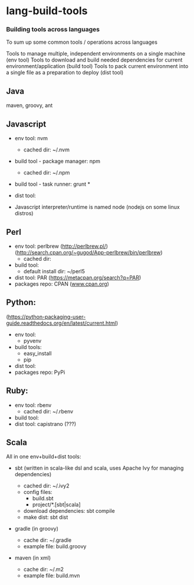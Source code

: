 # lang-build-tools
### Building tools across languages

To sum up some common tools / operations across languages

Tools to manage multiple, independent environments on a single machine (env tool)
Tools to download and build needed dependencies for current environment/application (build tool)
Tools to pack current environment into a single file as a preparation to deploy (dist tool)

## Java
maven, groovy, ant

## Javascript
* env tool: nvm
  * cached dir: ~/.nvm
* build tool - package manager: npm
  * cached dir: ~/.npm
* build tool - task runner: grunt
  * 
* dist tool:

* Javascript interpreter/runtime is named node (nodejs on some linux distros)

## Perl
* env tool: perlbrew (http://perlbrew.pl/) (http://search.cpan.org/~gugod/App-perlbrew/bin/perlbrew)
  * cached dir:
* build tool:
  * default install dir: ~/perl5
* dist tool: PAR (https://metacpan.org/search?q=PAR)
* packages repo: CPAN (www.cpan.org)

## Python: 
(https://python-packaging-user-guide.readthedocs.org/en/latest/current.html)
* env tool:
  * pyvenv
* build tools:
  * easy_install
  * pip
* dist tool:
* packages repo: PyPi

## Ruby:
* env tool: rbenv
  * cached dir: ~/.rbenv
* build tool:
* dist tool: capistrano (???)

## Scala
All in one env+build+dist tools:
* sbt (written in scala-like dsl and scala, uses Apache Ivy for managing dependencies)
  * cached dir: ~/.ivy2
  * config files:
    * build.sbt
    * project/*.[sbt|scala]
  * download dependencies: sbt compile
  * make dist: sbt dist
  
* gradle (in groovy)
  * cache dir: ~/.gradle
  * example file: build.groovy
  
* maven (in xml)
  * cache dir: ~/.m2
  * example file: build.mvn

